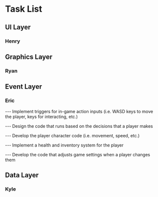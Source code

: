 # **Task List**

## **UI Layer**
### **Henry**

## **Graphics Layer**
### **Ryan**

## **Event Layer**
### **Eric**
--- Implement triggers for in-game action inputs (i.e. WASD keys to move the player, keys for interacting, etc.)

--- Design the code that runs based on the decisions that a player makes

--- Develop the player character code (i.e. movement, speed, etc.)

--- Implement a health and inventory system for the player

--- Develop the code that adjusts game settings when a player changes them

## **Data Layer**
### **Kyle**
